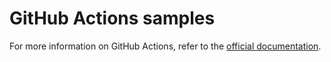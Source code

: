 # GitHub Actions samples

For more information on GitHub Actions, refer to the [official documentation](https://docs.github.com/en/actions).

